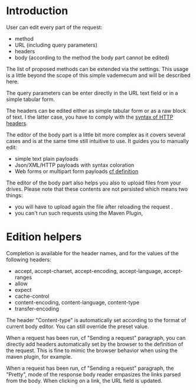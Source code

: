 # Introduction

User can edit every part of the request:

 * method
 * URL (including query parameters)
 * headers
 * body (according to the method the body part cannot be edited)

The list of proposed methods can be extended via the settings. This usage is a little beyond the scope of this simple vademecum and will be described here.

The query parameters can be enter directly in the URL text field or in a simple tabular form.

The headers can be edited either as simple tabular form or as a raw block of text. I the latter case, you have to comply with the [syntax of HTTP headers](https://tools.ietf.org/html/rfc7230#section-3.2).

The editor of the body part is a little bit more complex as it covers several cases and is at the same time still intuitive to use.
It guides you to manually edit:

 * simple text plain payloads
 * Json/XML/HTTP payloads with syntax coloration
 * Web forms or multipart form payloads [cf definition](https://www.w3.org/TR/html401/interact/forms.html#h-17.13.4)

The editor of the body part also helps you also to upload files from your drives.
Please note that these contents are not persisted which means two things:

 * you will have to upload again the file after reloading the request .
 * you can't run such requests using the Maven Plugin,

# Edition helpers

Completion is available for the header names, and for the values of the following headers:

 * accept, accept-charset, accept-encoding, accept-language, accept-ranges
 * allow
 * expect
 * cache-control
 * content-encoding, content-language, content-type
 * transfer-encoding

The header "Content-type" is automatically set according to the format of current body editor. You can still override the preset value.

When a request has been run, cf "Sending a request" paragraph, you can directly add headers automatically set by the browser to the definition of the request.
This is fine to mimic the browser behavior when using the maven plugin, for example.  

When a request has been run, cf "Sending a request" paragraph, the "Pretty", mode of the response body reader empasizes the links parsed from the body.
When clicking on a link, the URL field is updated.

